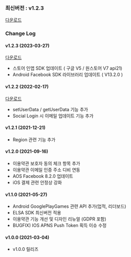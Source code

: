 ### 최신버전 : v1.2.3

[다운로드](https://kr.object.ncloudstorage.com/gamepot/sdk/GAMEPOT_Unreal_SDK_Release_230327.zip)


### Change Log

  
#### v1.2.3 (2023-03-27)

[다운로드](https://kr.object.ncloudstorage.com/gamepot/sdk/GAMEPOT_Unreal_SDK_Release_230327.zip)

- 스토어 인앱 SDK 업데이트 ( 구글 V5 / 원스토어 V7 api21) 
- Android Facebook SDK 라이브러리 업데이트 ( V13.2.0 )


#### v1.2.2 (2022-02-17)

[다운로드](https://kr.object.ncloudstorage.com/gamepot/sdk/GAMEPOT_Unreal_SDK_20220217.zip)

- setUserData / getUserData 기능 추가
- Social Login 시 이메일 업데이트 기능 추가

#### v1.2.1 (2021-12-21)

- Region 관련 기능 추가

#### v1.2.0 (2021-09-16)

- 이용약관 보호자 동의 체크 항목 추가
- 이용약관 이메일 인증 주소 디비 연동
- AOS Facebook 8.2.0 업데이트
- iOS 결제 관련 안정상 강화

#### v1.1.0 (2021-05-27)

- Android GooglePlayGames 관련 API 추가(업적, 리더보드)
- ELSA SDK 최신버전 적용
- 이용약관 기능 개선 및 디자인 리뉴얼 (GDPR 포함)
- BUGFIX) IOS APNS Push Token 획득 이슈 수정

#### v1.0.0 (2021-03-04)

- v1.0.0 릴리즈

